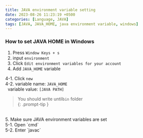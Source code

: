 ```yaml
---
title: JAVA environment variable setting
date: 2023-08-26 11:23:19 +0500
categories: [Language, JAVA]
tags: [JAVA, JAVA_HOME, java environment variable, windows]
---
```


### How to set JAVA HOME in Windows
1. Press `Window Keys + s`
2. input `environment`
3. Click `Edit environment variables for your account`
4. Add `JAVA_HOME` variable<br>

4-1. Click `new`<br>
4-2. variable name: `JAVA_HOME`<br>
&nbsp; variable value: `[JAVA PATH]`<br>
> You should write until`bin` folder<br>
{: .prompt-tip }
<br>
5. Make sure JAVA environment variables are set<br>
5-1. Open `cmd`<br>
5-2. Enter `javac`


